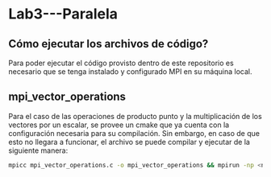 # Lab3---Paralela
## Cómo ejecutar los archivos de código?
Para poder ejecutar el código provisto dentro de este repositorio es necesario que se tenga instalado y configurado MPI en su máquina local. 


## mpi_vector_operations
Para el caso de las operaciones de producto punto y la multiplicación de los vectores por un escalar, se provee un cmake que ya cuenta 
con la configuración necesaria para su compilación. Sin embargo, en caso de que esto no llegara a funcionar, el archivo se puede compilar y ejecutar
de la siguiente manera: 
```Bash
mpicc mpi_vector_operations.c -o mpi_vector_operations && mpirun -np <no_process> mpi_vector_operations
```
